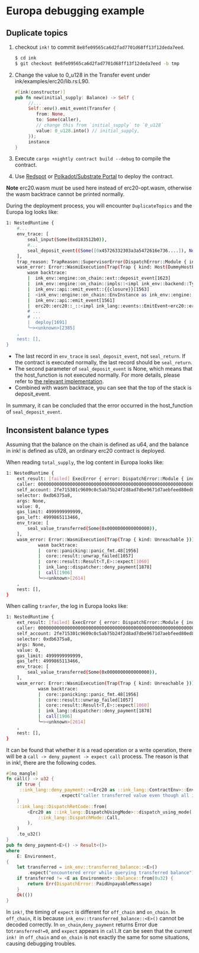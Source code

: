 # Europa debugging example

## Duplicate topics

1. checkout `ink!` to commit `8e8fe09565ca6d2fad7701d68ff13f12deda7eed`.
    ```bash
    $ cd ink
    $ git checkout 8e8fe09565ca6d2fad7701d68ff13f12deda7eed -b tmp
    ```

2. Change the value to 0_u128 in the Transfer event under ink/examples/erc20/lib.rs:L90.
    ```rust
    #[ink(constructor)]
    pub fn new(initial_supply: Balance) -> Self {
         //...
         Self::env().emit_event(Transfer {
            from: None,
            to: Some(caller),
            // change this from `initial_supply` to `0_u128`
            value: 0_u128.into() // initial_supply,
         });
         instance
    }
    ```

3. Execute `cargo +nightly contract build --debug` to compile the contract.
4. Use [Redspot](https://redspot.patract.io/en/tutorial/) or [Polkadot/Substrate Portal](https://polkadot.js.org/apps/#/explorer) to deploy the contract.

**Note** erc20.wasm must be used here instead of erc20-opt.wasm, otherwise the wasm backtrace cannot be printed normally.

During the deployment process, you will encounter `DuplicateTopics` and the Europa log looks like:

```sh
1: NestedRuntime {
    #...
    env_trace: [
        seal_input(Some(0xd183512b0)),
		#...    
		seal_deposit_event((Some([0x45726332303a3a5472616e736....]), None)),
    ],
    trap_reason: TrapReason::SupervisorError(DispatchError::Module { index: 5, error: 23, message: Some("DuplicateTopics") }),
    wasm_error: Error::WasmiExecution(Trap(Trap { kind: Host(DummyHostError) }))
    	wasm backtrace: 
    	|  ink_env::engine::on_chain::ext::deposit_event[1623]
    	|  ink_env::engine::on_chain::impls::<impl ink_env::backend::TypedEnvBackend for ink_env::engine::on_chain::EnvInstance>::emit_event[1564]
    	|  ink_env::api::emit_event::{{closure}}[1563]
    	|  <ink_env::engine::on_chain::EnvInstance as ink_env::engine::OnInstance>::on_instance[1562]
    	|  ink_env::api::emit_event[1561]
    	|  erc20::erc20::_::<impl ink_lang::events::EmitEvent<erc20::erc20::Erc20> for ink_lang::env_access::EnvAccess<<erc20::erc20::Erc20 as ink_lang::env_access::ContractEnv>::Env>>::emit_event[1685]
        # ...
        # ...
    	|  deploy[1691]
    	╰─><unknown>[2385]
    ,
    nest: [],
}
```

* The last record in `env_trace` is `seal_deposit_event`, not `seal_return`. If the contract is executed normally, the last record should be `seal_return`.
* The second parameter of `seal_deposit_event` is None, which means that the host_function is not executed normally. For more details, please refer to [the relevant implementation](https://github.com/patractlabs/substrate/blob/3624deb47cabe6f6cd44ec2c49c6ae5a29fd2198/frame/contracts/src/wasm/runtime.rs#L1399).
* Combined with wasm backtrace, you can see that the top of the stack is deposit_event.

In summary, it can be concluded that the error occurred in the host_function of `seal_deposit_event`.

## Inconsistent balance types

Assuming that the balance on the chain is defined as u64, and the balance in ink! is defined as u128, an ordinary erc20 contract is deployed.

When reading `total_supply`, the log content in Europa looks like:

```bash
1: NestedRuntime {
    ext_result: [failed] ExecError { error: DispatchError::Module { index: 5, error: 17, message: Some("ContractTrapped") }, origin: ErrorOrigin::Caller },
    caller: 0000000000000000000000000000000000000000000000000000000000000000 (5C4hrfjw...),
    self_account: 2fe715301c9609c0c5ab75b24f2d8ad7dbe9671d7aebfeed80ed8963bc017955 (5D9Wkfa3...),
    selector: 0xdb6375a8,
    args: None,
    value: 0,
    gas_limit: 4999999999999,
    gas_left: 4999865113466,
    env_trace: [
        seal_value_transferred(Some(0x0000000000000000)),
    ],
    wasm_error: Error::WasmiExecution(Trap(Trap { kind: Unreachable }))
            wasm backtrace:
            |  core::panicking::panic_fmt.48[1956]
            |  core::result::unwrap_failed[1057]
            |  core::result::Result<T,E>::expect[1060]
            |  ink_lang::dispatcher::deny_payment[1878]
            |  call[1906]
            ╰─><unknown>[2614]
    ,
    nest: [],
}
```

When calling `tranfer`, the log in Europa looks like:

```bash
1: NestedRuntime {
    ext_result: [failed] ExecError { error: DispatchError::Module { index: 5, error: 17, message: Some("ContractTrapped") }, origin: ErrorOrigin::Caller },
    caller: 0000000000000000000000000000000000000000000000000000000000000000 (5C4hrfjw...),
    self_account: 2fe715301c9609c0c5ab75b24f2d8ad7dbe9671d7aebfeed80ed8963bc017955 (5D9Wkfa3...),
    selector: 0xdb6375a8,
    args: None,
    value: 0,
    gas_limit: 4999999999999,
    gas_left: 4999865113466,
    env_trace: [
        seal_value_transferred(Some(0x0000000000000000)),
    ],
    wasm_error: Error::WasmiExecution(Trap(Trap { kind: Unreachable }))
            wasm backtrace:
            |  core::panicking::panic_fmt.48[1956]
            |  core::result::unwrap_failed[1057]
            |  core::result::Result<T,E>::expect[1060]
            |  ink_lang::dispatcher::deny_payment[1878]
            |  call[1906]
            ╰─><unknown>[2614]
    ,
    nest: [],
}
```

It can be found that whether it is a read operation or a write operation, there will be a `call -> deny_payment -> expect call` process. The reason is that in ink!, there are the following codes.

```rust
#[no_mangle]
fn call() -> u32 {
    if true {
     ::ink_lang::deny_payment::<<Erc20 as ::ink_lang::ContractEnv>::Env>()
                    .expect("caller transferred value even though all ink! message deny payments")
    }
    ::ink_lang::DispatchRetCode::from(
        <Erc20 as ::ink_lang::DispatchUsingMode>::dispatch_using_mode(
            ::ink_lang::DispatchMode::Call,
        ),
    )
    .to_u32()
}
pub fn deny_payment<E>() -> Result<()>
where
    E: Environment,
{
    let transferred = ink_env::transferred_balance::<E>()
        .expect("encountered error while querying transferred balance");
    if transferred != <E as Environment>::Balance::from(0u32) {
        return Err(DispatchError::PaidUnpayableMessage)
    }
    Ok(())
}
```

In `ink!`, the timing of `expect` is different for `off_chain` and `on_chain`. In `off_chain`, it is because `ink_env::transferred_balance::<E>()` cannot be decoded correctly. In `on_chain`,`deny_payment` returns Error due to`transferred!=0`, and `expect` appears in `call`.It can be seen that the current `ink! `in `off_chain` and `on_chain` is not exactly the same for some situations, causing debugging troubles.




